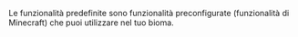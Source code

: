 Le funzionalità predefinite sono funzionalità preconfigurate (funzionalità di Minecraft) che puoi utilizzare nel tuo bioma.

